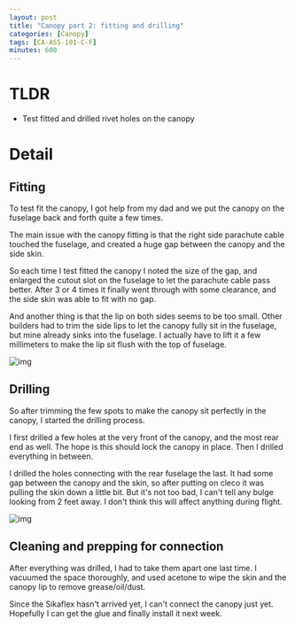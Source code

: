 ```yaml
---
layout: post
title: "Canopy part 2: fitting and drilling"
categories: [Canopy]
tags: [CA-ASS-101-C-F]
minutes: 600
---
```


# TLDR

- Test fitted and drilled rivet holes on the canopy

# Detail

## Fitting

To test fit the canopy, I got help from my dad and we put the canopy on the fuselage back and forth quite a few times.

The main issue with the canopy fitting is that the right side parachute cable touched the fuselage, and created a huge gap between the canopy and the side skin.

So each time I test fitted the canopy I noted the size of the gap, and enlarged the cutout slot on the fuselage to let the parachute cable pass better. After 3 or 4 times it finally went through with some clearance, and the side skin was able to fit with no gap.

And another thing is that the lip on both sides seems to be too small. Other builders had to trim the side lips to let the canopy fully sit in the fuselage, but mine already sinks into the fuselage. I actually have to lift it a few millimeters to make the lip sit flush with the top of fuselage.

![img](https://lh3.googleusercontent.com/pw/AP1GczOUhneV2-jWf3mXkXAzqoEP1kr4QIIwY-cSaHArTbkYIjlZ0n7tYR8TZJzTB8-ZMg9d5nKgrUyEecrj_scmFH1sKsrVkLyap1Wjbpq9fPokhRBIvfoqBcJkBtCsy7nHxggpnVbIyz7oEi7mXnYuB3Hxng=w4080-h3072-s-no-gm?authuser=3)

## Drilling

So after trimming the few spots to make the canopy sit perfectly in the canopy, I started the drilling process.

I first drilled a few holes at the very front of the canopy, and the most rear end as well. The hope is this should lock the canopy in place. Then I drilled everything in between.

I drilled the holes connecting with the rear fuselage the last. It had some gap between the canopy and the skin, so after putting on cleco it was pulling the skin down a little bit. But it's not too bad, I can't tell any bulge looking from 2 feet away. I don't think this will affect anything during flight.

![img](https://lh3.googleusercontent.com/pw/AP1GczPtzZrwAZ-iDjMmqo9jnj5DrT6OsDfuswxd4AeoTmudfz3eedFbxamtfejfjRzOf_AV2zfLYCKTrUrK_lPsKvB5fu4L2xQOCAYbTboW6z37TA422W9uxCltKloNJO_V56bWzXqkuePS00WYYrRidFLvwg=w3836-h2888-s-no-gm?authuser=3)

## Cleaning and prepping for connection

After everything was drilled, I had to take them apart one last time. I vacuumed the space thoroughly, and used acetone to wipe the skin and the canopy lip to remove grease/oil/dust.

Since the Sikaflex hasn't arrived yet, I can't connect the canopy just yet. Hopefully I can get the glue and finally install it next week.
